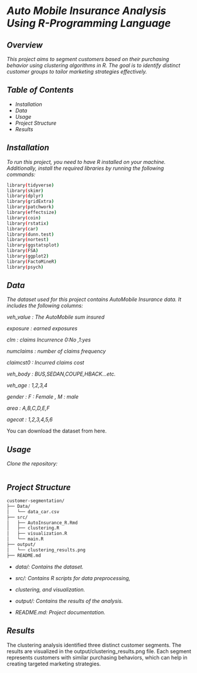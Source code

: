 # *Auto Mobile Insurance Analysis Using R-Programming Language*

## *Overview*

*This project aims to segment customers based on their purchasing behavior using clustering algorithms in R. The goal is to identify distinct customer groups to tailor marketing strategies effectively.*


## *Table of Contents*

*  *Installation*  
*  *Data*  
*  *Usage*  
*  *Project Structure*  
*  *Results*  

## *Installation*  
*To run this project, you need to have R installed on your machine. Additionally, install the required libraries by running the following commands:*

```bash
library(tidyverse)
library(skimr)
library(dplyr)
library(gridExtra)
library(patchwork)
library(effectsize)
library(coin)
library(rstatix)
library(car)
library(dunn.test)
library(nortest)
library(ggstatsplot)
library(FSA)
library(ggplot2)
library(FactoMineR)
library(psych)
```

## *Data*  
*The dataset used for this project contains AutoMobile Insurance data. It includes the following columns:*


*veh_value : The AutoMobile sum insured*

*exposure : earned exposures*

*clm : claims Incurrence  0:No ,1:yes*

*numclaims : number of claims frequency*

*claimcst0 :  Incurred claims cost*

*veh_body : BUS,SEDAN,COUPE,HBACK...etc.*

*veh_age : 1,2,3,4*

*gender : F : Female , M : male*

*area : A,B,C,D,E,F*

*agecat : 1,2,3,4,5,6*



You can download the dataset from here.



## *Usage*

*Clone the repository:*


```bash

```

## *Project Structure*


```bash
customer-segmentation/
├── Data/
│   └── data_car.csv
├── src/
│   ├── AutoInsurance_R.Rmd
│   ├── clustering.R
│   ├── visualization.R
│   └── main.R
├── output/
│   └── clustering_results.png
├── README.md
```

* *data/: Contains the dataset.*

* *src/: Contains R scripts for data preprocessing,*

* *clustering, and visualization.*

* *output/: Contains the results of the analysis.*

* *README.md: Project documentation.*


## *Results*

The clustering analysis identified three distinct customer segments. The results are visualized in the output/clustering_results.png file. Each segment represents customers with similar purchasing behaviors, which can help in creating targeted marketing strategies.










									